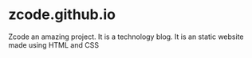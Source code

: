 # zcode.github.io
Zcode an amazing project.
It is a technology blog. 
It is an static website made using HTML and CSS

